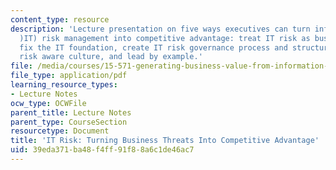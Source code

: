 ```yaml
---
content_type: resource
description: 'Lecture presentation on five ways executives can turn information technology
  )IT) risk management into competitive advantage: treat IT risk as business risk,
  fix the IT foundation, create IT risk governance process and structure, build a
  risk aware culture, and lead by example.'
file: /media/courses/15-571-generating-business-value-from-information-technology-spring-2009/39eda371ba48f4ff91f88a6c1de46ac7_MIT15_571s09_lec16.pdf
file_type: application/pdf
learning_resource_types:
- Lecture Notes
ocw_type: OCWFile
parent_title: Lecture Notes
parent_type: CourseSection
resourcetype: Document
title: 'IT Risk: Turning Business Threats Into Competitive Advantage'
uid: 39eda371-ba48-f4ff-91f8-8a6c1de46ac7
---
```

